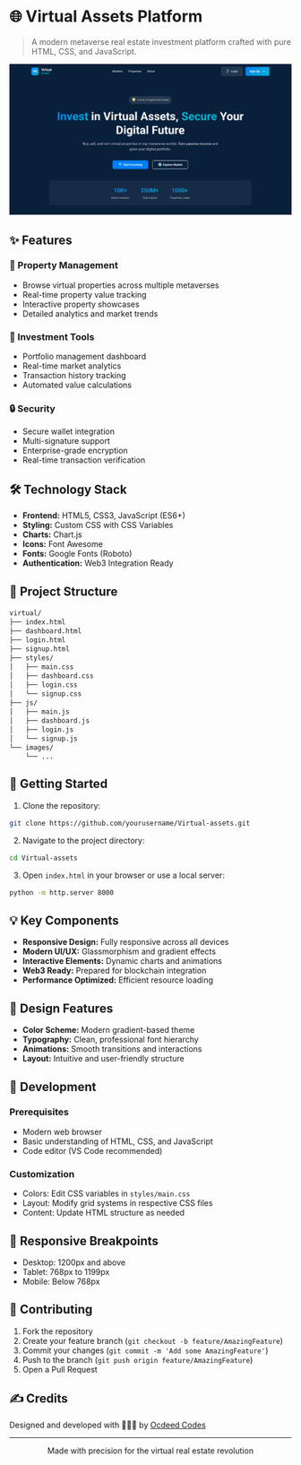 # 🌐 Virtual Assets Platform

> A modern metaverse real estate investment platform crafted with pure HTML, CSS, and JavaScript.

![Platform Preview](/preview.png)

## ✨ Features

### 🏢 Property Management

- Browse virtual properties across multiple metaverses
- Real-time property value tracking
- Interactive property showcases
- Detailed analytics and market trends

### 💼 Investment Tools

- Portfolio management dashboard
- Real-time market analytics
- Transaction history tracking
- Automated value calculations

### 🔒 Security

- Secure wallet integration
- Multi-signature support
- Enterprise-grade encryption
- Real-time transaction verification

## 🛠️ Technology Stack

- **Frontend:** HTML5, CSS3, JavaScript (ES6+)
- **Styling:** Custom CSS with CSS Variables
- **Charts:** Chart.js
- **Icons:** Font Awesome
- **Fonts:** Google Fonts (Roboto)
- **Authentication:** Web3 Integration Ready

## 📁 Project Structure

```
virtual/
├── index.html
├── dashboard.html
├── login.html
├── signup.html
├── styles/
│   ├── main.css
│   ├── dashboard.css
│   ├── login.css
│   └── signup.css
├── js/
│   ├── main.js
│   ├── dashboard.js
│   ├── login.js
│   └── signup.js
└── images/
    └── ...
```

## 🚀 Getting Started

1. Clone the repository:

```bash
git clone https://github.com/yourusername/Virtual-assets.git
```

2. Navigate to the project directory:

```bash
cd Virtual-assets
```

3. Open `index.html` in your browser or use a local server:

```bash
python -m http.server 8000
```

## 💡 Key Components

- **Responsive Design:** Fully responsive across all devices
- **Modern UI/UX:** Glassmorphism and gradient effects
- **Interactive Elements:** Dynamic charts and animations
- **Web3 Ready:** Prepared for blockchain integration
- **Performance Optimized:** Efficient resource loading

## 🎨 Design Features

- **Color Scheme:** Modern gradient-based theme
- **Typography:** Clean, professional font hierarchy
- **Animations:** Smooth transitions and interactions
- **Layout:** Intuitive and user-friendly structure

## 🔧 Development

### Prerequisites

- Modern web browser
- Basic understanding of HTML, CSS, and JavaScript
- Code editor (VS Code recommended)

### Customization

- Colors: Edit CSS variables in `styles/main.css`
- Layout: Modify grid systems in respective CSS files
- Content: Update HTML structure as needed

## 📱 Responsive Breakpoints

- Desktop: 1200px and above
- Tablet: 768px to 1199px
- Mobile: Below 768px

## 🤝 Contributing

1. Fork the repository
2. Create your feature branch (`git checkout -b feature/AmazingFeature`)
3. Commit your changes (`git commit -m 'Add some AmazingFeature'`)
4. Push to the branch (`git push origin feature/AmazingFeature`)
5. Open a Pull Request

## ✍️ Credits

Designed and developed with 👨🏾‍💻 by [Ocdeed Codes](https://github.com/Ocdeed)

---

<p align="center">Made with precision for the virtual real estate revolution</p>
